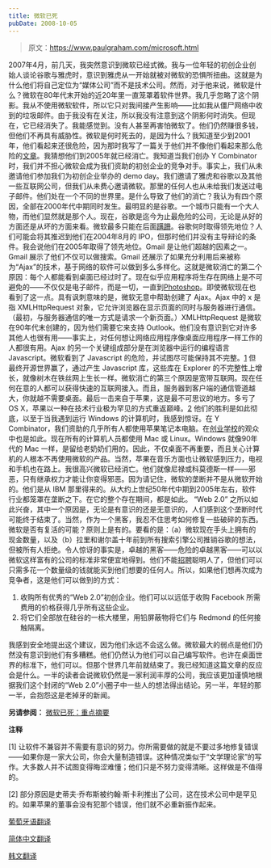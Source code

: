 ```yaml
---
title: 微软已死
pubDate: 2008-10-05
---
```


> 原文：https://www.paulgraham.com/microsoft.html 

            
2007年4月，前几天，我突然意识到微软已经式微。我与一位年轻的初创企业创始人谈论谷歌与雅虎时，意识到雅虎从一开始就被对微软的恐惧所扭曲。这就是为什么他们将自己定位为“媒体公司”而不是技术公司。然而，对于他来说，微软是什么？微软在80年代末开始的近20年里一直笼罩着软件世界。我几乎忽略了这个阴影。我从不使用微软软件，所以它只对我间接产生影响——比如我从僵尸网络中收到的垃圾邮件。由于我没有在关注，所以我没有注意到这个阴影何时消失。但现在，它已经消失了。我能感觉到。没有人甚至再害怕微软了。他们仍然赚很多钱，但他们不再具有威胁性。微软是何时死去的，是因为什么？我知道至少到2001年，他们看起来还很危险，因为那时我写了一篇关于他们并不像他们看起来那么危险的[文章](road.html)。我猜想他们到2005年就已经消亡。我知道当我们创办 Y Combinator 时，我们并不担心微软会成为我们资助的初创企业的竞争对手。事实上，我们从未邀请他们参加我们为初创企业举办的 demo day。我们邀请了雅虎和谷歌以及其他一些互联网公司，但我们从未费心邀请微软。那里的任何人也从未给我们发送过电子邮件。他们处在一个不同的世界里。是什么导致了他们的消亡？我认为有四个原因，全部在2000年代中期同时发生。最明显的是谷歌。一个城市只能有一个大人物，而他们显然就是那个人。现在，谷歌是迄今为止最危险的公司，无论是从好的方面还是从坏的方面来看。微软最多只能在后面[蹒跚](http://live.com)。谷歌何时取得领先地位？人们可能会将其推迟到他们在2004年8月的 IPO，但那时他们并没有主导辩论的条件。我会说他们在2005年取得了领先地位。Gmail 是让他们超越的因素之一。Gmail 展示了他们不仅可以做搜索。Gmail 还展示了如果充分利用后来被称为“Ajax”的技术，基于网络的软件可以做到多么多样化。这就是微软消亡的第二个原因：每个人都能看到桌面已经过时了。现在似乎应用程序将生存在网络上是不可避免的——不仅仅是电子邮件，而是一切，一直到[Photoshop](http://snipshot.com)。即使微软现在也看到了这一点。具有讽刺意味的是，微软无意中帮助创建了 Ajax。Ajax 中的 x 是指 XMLHttpRequest 对象，它允许浏览器在显示页面的同时与服务器进行通信。 （最初，与服务器通信的唯一方式是请求一个新页面。）XMLHttpRequest 是微软在90年代末创建的，因为他们需要它来支持 Outlook。他们没有意识到它对许多其他人也很有用——事实上，对任何想让网络应用程序像桌面应用程序一样工作的人都很有用。Ajax 的另一个关键组成部分是在浏览器中运行的编程语言 Javascript。微软看到了 Javascript 的危险，并试图尽可能保持其不完整。[1](#微软已死_note1) 但最终开源世界赢了，通过产生 Javascript 库，这些库在 Explorer 的不完整性上增长，就像树木在铁丝网上生长一样。微软消亡的第三个原因是宽带互联网。现在任何在意的人都可以获得快速的互联网接入。而且，服务器到客户端的通信管道越大，你就越不需要桌面。最后一击来自于苹果，这是最不可思议的地方。多亏了 OS X，苹果以一种在技术行业极为罕见的方式重返巅峰。[2](#m微软已死_note2) 他们的胜利是如此彻底，以至于当我遇到运行 Windows 的计算机时，我感到惊讶。在 Y Combinator，我们资助的几乎所有人都使用苹果笔记本电脑。在[创业学校](http://www.bosstalks.com/StartupSchool2007/all_macs_and_all_writing.jpg)的观众中也是如此。现在所有的计算机人员都使用 Mac 或 Linux。Windows 就像90年代的 Mac 一样，是留给老奶奶们用的。因此，不仅桌面不再重要，而且关心计算机的人根本不再使用微软的产品。当然，苹果在音乐方面也让微软感到压力，电视和手机也在路上。我很高兴微软已经消亡。他们就像尼禄或科莫德斯一样——邪恶，只有继承权力才能让你变得邪恶。因为请记住，微软的垄断并不是从微软开始的。他们是从 IBM 那里得来的。从大约上世纪50年代中期到2005年左右，软件行业都笼罩在垄断之下。在它的整个存在期间，都是如此。 “Web 2.0” 之所以如此兴奋，其中一个原因是，无论是有意识的还是无意识的，人们感到这个垄断时代可能终于结束了。当然，作为一个黑客，我忍不住思考如何修复一些破碎的东西。微软是否有复活的可能？原则上是有的。要看的是：（a）微软现在手头上拥有的现金数量，以及（b）拉里和谢尔盖十年前到所有搜索引擎公司推销谷歌的想法，但被所有人拒绝。令人惊讶的事实是，卓越的黑客——危险的卓越黑客——可以以微软这样富有的公司的标准非常便宜地得到。他们不能[招聘](hiring.html)聪明人了，但他们可以只需多花一个数量级的钱就能买到他们想要的任何人。所以，如果他们想再次成为竞争者，这是他们可以做到的方式：  

1. 收购所有优秀的“Web 2.0”初创企业。他们可以以远低于收购 Facebook 所需费用的价格获得几乎所有这些企业。  
2. 将它们全部放在硅谷的一栋大楼里，用铅屏蔽物将它们与 Redmond 的任何接触隔离。  

我感到安全地提出这个建议，因为他们永远不会这么做。微软最大的弱点是他们仍然没有意识到他们有多糟糕。他们仍然认为他们可以自己编写软件。也许在桌面世界的标准下，他们可以。但那个世界几年前就结束了。我已经知道这篇文章的反应会是什么。一半的读者会说微软仍然是一家利润丰厚的公司，我应该更加谨慎地根据我们这个封闭的“Web 2.0”小圈子中一些人的想法得出结论。另一半，年轻的那一半，会抱怨这是老掉牙的新闻。  

**另请参阅：** [微软已死：重点摘要](cliffsnotes.html)  

**注释**  

<a name=微软已死_note1>[1]</a> 让软件不兼容并不需要有意识的努力。你所需要做的就是不要过多地修复错误——如果你是一家大公司，你会大量制造错误。这种情况类似于“文学理论家”的写作。大多数人并不试图变得晦涩难懂；他们只是不努力变得清晰。这样做是不值得的。  

<a name=微软已死_note2>[2]</a> 部分原因是史蒂夫·乔布斯被约翰·斯卡利推出了公司，这在技术公司中是罕见的。如果苹果的董事会没有犯那个错误，他们就不必重新振作起来。  

[葡萄牙语翻译](http://www.dicas-l.com.br/zonadecombate/zonadecombate_20070417.php)  

[简体中文翻译](http://flyingapplet.spaces.live.com/blog/cns!F682AFBD82F7E261!555.entry)  

[韩文翻译](http://appledelhi.wordpress.com/2008/10/05)  
